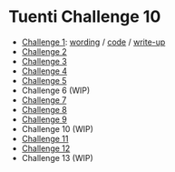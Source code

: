 # Tuenti Challenge 10

* [Challenge 1](challenge-1): [wording](challenge-1/README.md) / [code](challenge-1/challenge1.py) / [write-up](challenge-1/WRITEUP.md)
* [Challenge 2](challenge-2)
* [Challenge 3](challenge-3)
* [Challenge 4](challenge-4)
* [Challenge 5](challenge-5)
* Challenge 6 (WIP)
* [Challenge 7](challenge-7)
* [Challenge 8](challenge-8)
* [Challenge 9](challenge-9)
* Challenge 10 (WIP)
* [Challenge 11](challenge-11)
* [Challenge 12](challenge-12)
* Challenge 13 (WIP)